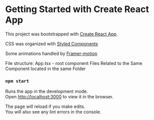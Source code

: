 # Getting Started with Create React App

This project was bootstrapped with [Create React App](https://github.com/facebook/create-react-app).

CSS was organized with [Styled Components](https://styled-components.com/) 

Some animations handled by [Framer-motion](https://www.framer.com/docs/examples/)

File structure: 
    App.tsx - root component
    Files Related to the Same Component located in the same Folder


### `npm start`

Runs the app in the development mode.\
Open [http://localhost:3000](http://localhost:3000) to view it in the browser.

The page will reload if you make edits.\
You will also see any lint errors in the console.

